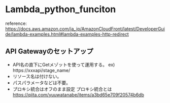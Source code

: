 # Lambda_python_funciton
reference: https://docs.aws.amazon.com/ja_jp/AmazonCloudFront/latest/DeveloperGuide/lambda-examples.html#lambda-examples-http-redirect

## API Gatewayのセットアップ
- API名の直下にGetメゾットを使って運用する。 ex) https://xxxapi/stage_name/
- リソース名は付けない。
- パスパラメータなどは不要。
- プロキシ統合はオフのまま設定
プロキシ統合とは
https://qiita.com/yuuwatanabe/items/a3bd65e709f20574b6db
